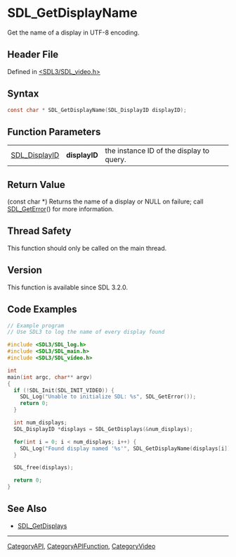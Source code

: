# SDL_GetDisplayName

Get the name of a display in UTF-8 encoding.

## Header File

Defined in [<SDL3/SDL_video.h>](https://github.com/libsdl-org/SDL/blob/main/include/SDL3/SDL_video.h)

## Syntax

```c
const char * SDL_GetDisplayName(SDL_DisplayID displayID);
```

## Function Parameters

|                                |               |                                          |
| ------------------------------ | ------------- | ---------------------------------------- |
| [SDL_DisplayID](SDL_DisplayID) | **displayID** | the instance ID of the display to query. |

## Return Value

(const char *) Returns the name of a display or NULL on failure; call
[SDL_GetError](SDL_GetError)() for more information.

## Thread Safety

This function should only be called on the main thread.

## Version

This function is available since SDL 3.2.0.

## Code Examples

```c
// Example program
// Use SDL3 to log the name of every display found

#include <SDL3/SDL_log.h>
#include <SDL3/SDL_main.h>
#include <SDL3/SDL_video.h>

int
main(int argc, char** argv)
{
  if (!SDL_Init(SDL_INIT_VIDEO)) {
    SDL_Log("Unable to initialize SDL: %s", SDL_GetError());
    return 0;
  }

  int num_displays;
  SDL_DisplayID *displays = SDL_GetDisplays(&num_displays);

  for(int i = 0; i < num_displays; i++) {
    SDL_Log("Found display named '%s'", SDL_GetDisplayName(displays[i]));
  }

  SDL_free(displays);

  return 0;
}
```

## See Also

- [SDL_GetDisplays](SDL_GetDisplays)






----
[CategoryAPI](CategoryAPI), [CategoryAPIFunction](CategoryAPIFunction), [CategoryVideo](CategoryVideo)

